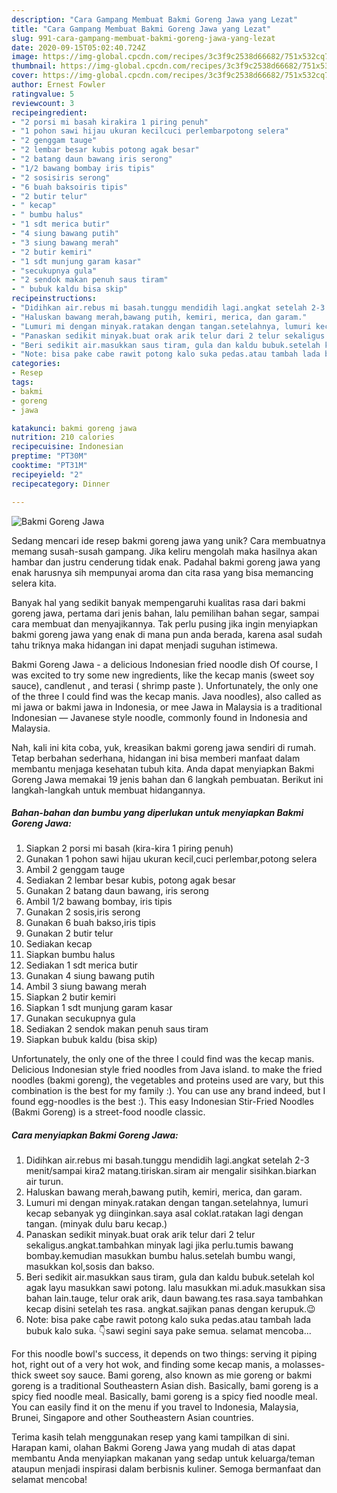 ```yaml
---
description: "Cara Gampang Membuat Bakmi Goreng Jawa yang Lezat"
title: "Cara Gampang Membuat Bakmi Goreng Jawa yang Lezat"
slug: 991-cara-gampang-membuat-bakmi-goreng-jawa-yang-lezat
date: 2020-09-15T05:02:40.724Z
image: https://img-global.cpcdn.com/recipes/3c3f9c2538d66682/751x532cq70/bakmi-goreng-jawa-foto-resep-utama.jpg
thumbnail: https://img-global.cpcdn.com/recipes/3c3f9c2538d66682/751x532cq70/bakmi-goreng-jawa-foto-resep-utama.jpg
cover: https://img-global.cpcdn.com/recipes/3c3f9c2538d66682/751x532cq70/bakmi-goreng-jawa-foto-resep-utama.jpg
author: Ernest Fowler
ratingvalue: 5
reviewcount: 3
recipeingredient:
- "2 porsi mi basah kirakira 1 piring penuh"
- "1 pohon sawi hijau ukuran kecilcuci perlembarpotong selera"
- "2 genggam tauge"
- "2 lembar besar kubis potong agak besar"
- "2 batang daun bawang iris serong"
- "1/2 bawang bombay iris tipis"
- "2 sosisiris serong"
- "6 buah baksoiris tipis"
- "2 butir telur"
- " kecap"
- " bumbu halus"
- "1 sdt merica butir"
- "4 siung bawang putih"
- "3 siung bawang merah"
- "2 butir kemiri"
- "1 sdt munjung garam kasar"
- "secukupnya gula"
- "2 sendok makan penuh saus tiram"
- " bubuk kaldu bisa skip"
recipeinstructions:
- "Didihkan air.rebus mi basah.tunggu mendidih lagi.angkat setelah 2-3 menit/sampai kira2 matang.tiriskan.siram air mengalir sisihkan.biarkan air turun."
- "Haluskan bawang merah,bawang putih, kemiri, merica, dan garam."
- "Lumuri mi dengan minyak.ratakan dengan tangan.setelahnya, lumuri kecap sebanyak yg diinginkan.saya asal coklat.ratakan lagi dengan tangan. (minyak dulu baru kecap.)"
- "Panaskan sedikit minyak.buat orak arik telur dari 2 telur sekaligus.angkat.tambahkan minyak lagi jika perlu.tumis bawang bombay.kemudian masukkan bumbu halus.setelah bumbu wangi, masukkan kol,sosis dan bakso."
- "Beri sedikit air.masukkan saus tiram, gula dan kaldu bubuk.setelah kol agak layu masukkan sawi potong. lalu masukkan mi.aduk.masukkan sisa bahan lain.tauge, telur orak arik, daun bawang.tes rasa.saya tambahkan kecap disini setelah tes rasa. angkat.sajikan panas dengan kerupuk.😉"
- "Note: bisa pake cabe rawit potong kalo suka pedas.atau tambah lada bubuk kalo suka. 👇sawi segini saya pake semua. selamat mencoba..."
categories:
- Resep
tags:
- bakmi
- goreng
- jawa

katakunci: bakmi goreng jawa 
nutrition: 210 calories
recipecuisine: Indonesian
preptime: "PT30M"
cooktime: "PT31M"
recipeyield: "2"
recipecategory: Dinner

---
```



![Bakmi Goreng Jawa](https://img-global.cpcdn.com/recipes/3c3f9c2538d66682/751x532cq70/bakmi-goreng-jawa-foto-resep-utama.jpg)

Sedang mencari ide resep bakmi goreng jawa yang unik? Cara membuatnya memang susah-susah gampang. Jika keliru mengolah maka hasilnya akan hambar dan justru cenderung tidak enak. Padahal bakmi goreng jawa yang enak harusnya sih mempunyai aroma dan cita rasa yang bisa memancing selera kita.

Banyak hal yang sedikit banyak mempengaruhi kualitas rasa dari bakmi goreng jawa, pertama dari jenis bahan, lalu pemilihan bahan segar, sampai cara membuat dan menyajikannya. Tak perlu pusing jika ingin menyiapkan bakmi goreng jawa yang enak di mana pun anda berada, karena asal sudah tahu triknya maka hidangan ini dapat menjadi suguhan istimewa.

Bakmi Goreng Jawa - a delicious Indonesian fried noodle dish Of course, I was excited to try some new ingredients, like the kecap manis (sweet soy sauce), candlenut , and terasi ( shrimp paste ). Unfortunately, the only one of the three I could find was the kecap manis. Java noodles), also called as mi jawa or bakmi jawa in Indonesia, or mee Jawa in Malaysia is a traditional Indonesian — Javanese style noodle, commonly found in Indonesia and Malaysia.


Nah, kali ini kita coba, yuk, kreasikan bakmi goreng jawa sendiri di rumah. Tetap berbahan sederhana, hidangan ini bisa memberi manfaat dalam membantu menjaga kesehatan tubuh kita. Anda dapat menyiapkan Bakmi Goreng Jawa memakai 19 jenis bahan dan 6 langkah pembuatan. Berikut ini langkah-langkah untuk membuat hidangannya.

<!--inarticleads1-->

##### Bahan-bahan dan bumbu yang diperlukan untuk menyiapkan Bakmi Goreng Jawa:

1. Siapkan 2 porsi mi basah (kira-kira 1 piring penuh)
1. Gunakan 1 pohon sawi hijau ukuran kecil,cuci perlembar,potong selera
1. Ambil 2 genggam tauge
1. Sediakan 2 lembar besar kubis, potong agak besar
1. Gunakan 2 batang daun bawang, iris serong
1. Ambil 1/2 bawang bombay, iris tipis
1. Gunakan 2 sosis,iris serong
1. Gunakan 6 buah bakso,iris tipis
1. Gunakan 2 butir telur
1. Sediakan  kecap
1. Siapkan  bumbu halus
1. Sediakan 1 sdt merica butir
1. Gunakan 4 siung bawang putih
1. Ambil 3 siung bawang merah
1. Siapkan 2 butir kemiri
1. Siapkan 1 sdt munjung garam kasar
1. Gunakan secukupnya gula
1. Sediakan 2 sendok makan penuh saus tiram
1. Siapkan  bubuk kaldu (bisa skip)


Unfortunately, the only one of the three I could find was the kecap manis. Delicious Indonesian style fried noodles from Java island. to make the fried noodles (bakmi goreng), the vegetables and proteins used are vary, but this combination is the best for my family :). You can use any brand indeed, but I found egg-noodles is the best :). This easy Indonesian Stir-Fried Noodles (Bakmi Goreng) is a street-food noodle classic. 

<!--inarticleads2-->

##### Cara menyiapkan Bakmi Goreng Jawa:

1. Didihkan air.rebus mi basah.tunggu mendidih lagi.angkat setelah 2-3 menit/sampai kira2 matang.tiriskan.siram air mengalir sisihkan.biarkan air turun.
1. Haluskan bawang merah,bawang putih, kemiri, merica, dan garam.
1. Lumuri mi dengan minyak.ratakan dengan tangan.setelahnya, lumuri kecap sebanyak yg diinginkan.saya asal coklat.ratakan lagi dengan tangan. (minyak dulu baru kecap.)
1. Panaskan sedikit minyak.buat orak arik telur dari 2 telur sekaligus.angkat.tambahkan minyak lagi jika perlu.tumis bawang bombay.kemudian masukkan bumbu halus.setelah bumbu wangi, masukkan kol,sosis dan bakso.
1. Beri sedikit air.masukkan saus tiram, gula dan kaldu bubuk.setelah kol agak layu masukkan sawi potong. lalu masukkan mi.aduk.masukkan sisa bahan lain.tauge, telur orak arik, daun bawang.tes rasa.saya tambahkan kecap disini setelah tes rasa. angkat.sajikan panas dengan kerupuk.😉
1. Note: bisa pake cabe rawit potong kalo suka pedas.atau tambah lada bubuk kalo suka. 👇sawi segini saya pake semua. selamat mencoba...


For this noodle bowl&#39;s success, it depends on two things: serving it piping hot, right out of a very hot wok, and finding some kecap manis, a molasses-thick sweet soy sauce. Bami goreng, also known as mie goreng or bakmi goreng is a traditional Southeastern Asian dish. Basically, bami goreng is a spicy fied noodle meal. Basically, bami goreng is a spicy fied noodle meal. You can easily find it on the menu if you travel to Indonesia, Malaysia, Brunei, Singapore and other Southeastern Asian countries. 

Terima kasih telah menggunakan resep yang kami tampilkan di sini. Harapan kami, olahan Bakmi Goreng Jawa yang mudah di atas dapat membantu Anda menyiapkan makanan yang sedap untuk keluarga/teman ataupun menjadi inspirasi dalam berbisnis kuliner. Semoga bermanfaat dan selamat mencoba!
